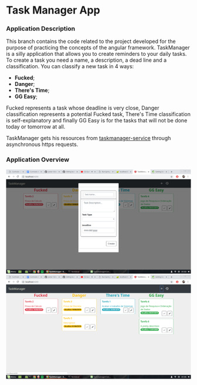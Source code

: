# Task Manager App
### Application Description </br>
  This branch contains the code related to the project developed for the purpose of practicing the concepts of the angular framework.
  TaskManager is a silly application that allows you to create reminders to your daily tasks. To create a task you need a name, a description, a dead line and a classification. 
You can classify a new task in 4 ways: 
 - **Fucked**;
 - **Danger**;
 - **There's Time**;
 - **GG Easy**;

Fucked represents a task whose deadline is very close, Danger classification represents a potential Fucked task, There's Time classification is self-explanatory and finally GG Easy is for the tasks that will not be done today or tomorrow at all.

TaskManager gets his resources from [taskmanager-service](https://github.com/Junior-16/taskmanager-service) through asynchronous https requests.

### Application Overview

<img src="https://raw.githubusercontent.com/Junior-16/learning-angular/task-manager/imgs/overview1.png"/>

<img src="https://raw.githubusercontent.com/Junior-16/learning-angular/task-manager/imgs/overview2.png"/>

